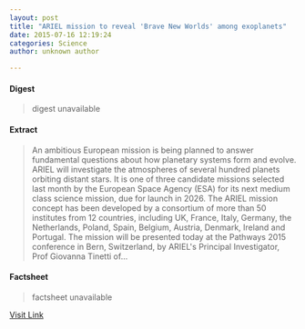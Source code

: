 ```yaml
---
layout: post
title: "ARIEL mission to reveal 'Brave New Worlds' among exoplanets"
date: 2015-07-16 12:19:24
categories: Science
author: unknown author

---
```



#### Digest
>digest unavailable

#### Extract
>An ambitious European mission is being planned to answer fundamental questions about how planetary systems form and evolve. ARIEL will investigate the atmospheres of several hundred planets orbiting distant stars. It is one of three candidate missions selected last month by the European Space Agency (ESA) for its next medium class science mission, due for launch in 2026. The ARIEL mission concept has been developed by a consortium of more than 50 institutes from 12 countries, including UK, France, Italy, Germany, the Netherlands, Poland, Spain, Belgium, Austria, Denmark, Ireland and Portugal. The mission will be presented today at the Pathways 2015 conference in Bern, Switzerland, by ARIEL's Principal Investigator, Prof Giovanna Tinetti of...

#### Factsheet
>factsheet unavailable

[Visit Link](http://phys.org/news/2015-07-ariel-mission-reveal-brave-worlds.html)


